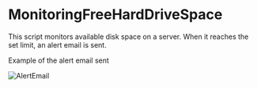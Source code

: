 # MonitoringFreeHardDriveSpace
This script monitors available disk space on a server. When it reaches the set limit, an alert email is sent.

Example of the alert email sent

![AlertEmail](https://user-images.githubusercontent.com/102024007/170002243-95b456ff-ba58-4e5e-a9c1-ec10d865f0f3.png)
